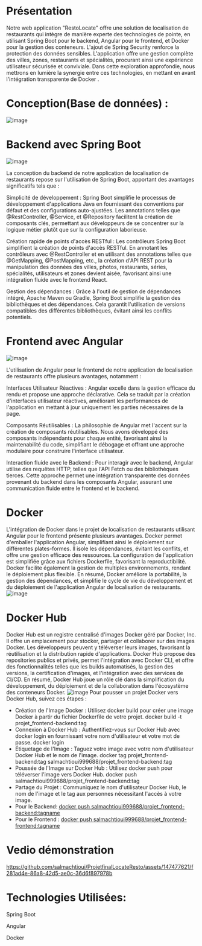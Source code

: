 # Présentation
Notre web application "RestoLocate" offre une solution de localisation de restaurants  qui intègre de manière experte des technologies de pointe, en utilisant Spring Boot pour le backend, Angular pour le frontend, et Docker pour la gestion des conteneurs. L'ajout de Spring Security renforce la protection des données sensibles. L'application offre une gestion complète des villes, zones, restaurants et spécialités, procurant ainsi une expérience utilisateur sécurisée et conviviale. Dans cette exploration approfondie, nous mettrons en lumière la synergie entre ces technologies, en mettant en avant l'intégration transparente de Docker .
# Conception(Base de données) :
![image](https://github.com/salmachtioui/ProjetfinalLocateResto/assets/147477621/ba2a17e8-f3bf-4a91-94c4-3dbb620c225c)

# Backend avec Spring Boot
![image](https://github.com/salmachtioui/ProjetfinalLocateResto/assets/147477621/05140fd7-836f-408c-a4e4-e1dbfa42f6af)

La conception du backend de notre application de localisation de restaurants repose sur l'utilisation de Spring Boot, apportant des avantages significatifs tels que :

Simplicité de développement :
Spring Boot simplifie le processus de développement d'applications Java en fournissant des conventions par défaut et des configurations auto-ajustées. Les annotations telles que @RestController, @Service, et @Repository facilitent la création de composants clés, permettant aux développeurs de se concentrer sur la logique métier plutôt que sur la configuration laborieuse.

Création rapide de points d'accès RESTful :
Les contrôleurs Spring Boot simplifient la création de points d'accès RESTful. En annotant les contrôleurs avec @RestController et en utilisant des annotations telles que @GetMapping, @PostMapping, etc., la création d'API REST pour la manipulation des données des villes, photos, restaurants, séries, spécialités, utilisateurs et zones devient aisée, favorisant ainsi une intégration fluide avec le frontend React.

Gestion des dépendances :
Grâce à l'outil de gestion de dépendances intégré, Apache Maven ou Gradle, Spring Boot simplifie la gestion des bibliothèques et des dépendances. Cela garantit l'utilisation de versions compatibles des différentes bibliothèques, évitant ainsi les conflits potentiels.

# Frontend avec Angular
![image](https://github.com/salmachtioui/ProjetfinalLocateResto/assets/147477621/152c7435-461f-4162-b1a5-a47f9d5de7c2)


L'utilisation de Angular pour le frontend de notre application de localisation de restaurants offre plusieurs avantages, notamment :

Interfaces Utilisateur Réactives :
 Angular excelle dans la gestion efficace du rendu et propose une approche déclarative. Cela se traduit par la création d'interfaces utilisateur réactives, améliorant les performances de l'application en mettant à jour uniquement les parties nécessaires de la page.

Composants Réutilisables :
La philosophie de  Angular met l'accent sur la création de composants réutilisables. Nous avons développé des composants indépendants pour chaque entité, favorisant ainsi la maintenabilité du code, simplifiant le débogage et offrant une approche modulaire pour construire l'interface utilisateur.

Interaction fluide avec le Backend :
Pour interagir avec le backend, Angular utilise des requêtes HTTP, telles que l'API Fetch ou des bibliothèques tierces. Cette approche permet une intégration transparente des données provenant du backend dans les composants Angular, assurant une communication fluide entre le frontend et le backend.

# Docker 
L'intégration de Docker dans le projet de localisation de restaurants utilisant Angular pour le frontend présente plusieurs avantages. Docker permet d'emballer l'application Angular, simplifiant ainsi le déploiement sur différentes plates-formes. Il isole les dépendances, évitant les conflits, et offre une gestion efficace des ressources. La configuration de l'application est simplifiée grâce aux fichiers Dockerfile, favorisant la reproductibilité. Docker facilite également la gestion de multiples environnements, rendant le déploiement plus flexible. En résumé, Docker améliore la portabilité, la gestion des dépendances, et simplifie le cycle de vie du développement et du déploiement de l'application Angular de localisation de restaurants.
![image](https://github.com/salmachtioui/ProjetfinalLocateResto/assets/147477621/8447e790-8382-4115-891f-7cd5043445d4)
# Docker Hub
Docker Hub est un registre centralisé d'images Docker géré par Docker, Inc. Il offre un emplacement pour stocker, partager et collaborer sur des images Docker. Les développeurs peuvent y téléverser leurs images, favorisant la réutilisation et la distribution rapide d'applications. Docker Hub propose des repositories publics et privés, permet l'intégration avec Docker CLI, et offre des fonctionnalités telles que les builds automatisés, la gestion des versions, la certification d'images, et l'intégration avec des services de CI/CD. En résumé, Docker Hub joue un rôle clé dans la simplification du développement, du déploiement et de la collaboration dans l'écosystème des conteneurs Docker.
![image](https://github.com/salmachtioui/ProjetfinalLocateResto/assets/147477621/0e6d3b35-fd81-4511-8797-ba2848976077)
Pour pousser un projet Docker vers Docker Hub, suivez ces étapes :

- Création de l'Image Docker :
Utilisez docker build pour créer une image Docker à partir du fichier Dockerfile de votre projet.
docker build -t projet_frontend-backend:tag 
- Connexion à Docker Hub :
Authentifiez-vous sur Docker Hub avec docker login en fournissant votre nom d'utilisateur et votre mot de passe.
docker login
- Étiquetage de l'Image :
Taguez votre image avec votre nom d'utilisateur Docker Hub et le nom de l'image.
docker tag projet_frontend-backend:tag salmachtioui999688/projet_frontend-backend:tag
- Poussée de l'Image sur Docker Hub :
Utilisez docker push pour téléverser l'image vers Docker Hub.
docker push salmachtioui999688/projet_frontend-backend:tag
- Partage du Projet :
Communiquez le nom d'utilisateur Docker Hub, le nom de l'image et le tag aux personnes nécessitant l'accès à votre image.
- Pour le Backend:
[docker push salmachtioui999688/projet_frontend-backend:tagname](https://hub.docker.com/repository/docker/salmachtioui999688/projet_frontend-backend/general)
- Pour le Frontend :
[docker push salmachtioui999688/projet_frontend-frontend:tagname](https://hub.docker.com/repository/docker/salmachtioui999688/projet_frontend-frontend/general)

# Vedio démonstration

https://github.com/salmachtioui/ProjetfinalLocateResto/assets/147477621/f281ad4e-86a8-42d5-ae0c-36d6f897978b
# Technologies Utilisées:
Spring Boot

Angular

Docker
